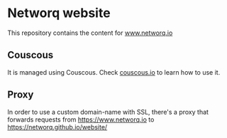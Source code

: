 Networq website
===============

This repository contains the content for www.networq.io

## Couscous

It is managed using Couscous. Check [couscous.io](http://couscous.io) to learn how to use it.

## Proxy

In order to use a custom domain-name with SSL, there's a proxy that forwards requests from https://www.networq.io to https://networq.github.io/website/

